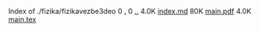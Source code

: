 Index of ./fizika/fizikavezbe3deo
0 [.](.)
0 [..](..)
4.0K [index.md](index.md)
80K [main.pdf](main.pdf)
4.0K [main.tex](main.tex)

